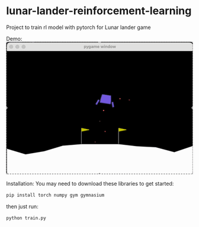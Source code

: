 # lunar-lander-reinforcement-learning

Project to train rl model with pytorch for Lunar lander game

Demo:
![](movie-ezgif.com-video-to-gif-converter.gif)

Installation:
You may need to download these libraries to get started:

```python
pip install torch numpy gym gymnasium
```

then just run:

```python
python train.py
```
